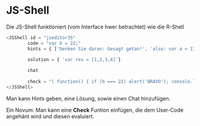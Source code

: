 # JS-Shell

Die JS-Shell funktioniert (vom Interface hwer betrachtet) wie die R-Shell

``` js
<JSShell id = "jseditor35" 
        code = "var b = 22;"
        hints = { ['Denken Sie daran: Gesagt getan!', 'also: var a = 17;'] }
        
        solution = { 'var res = [1,2,3,4]'}

        chat
        
        check = "( function() { if (b === 22) alert('BRAVO'); console.log('Aufgabe gelöst'); })();" >
</JSShell>
```

Man kann Hints geben, eine Lösung, sowie einen Chat hinzufügen.

Ein Novum: Man kann eine **Check** Funtion einfügen, die dem User-Code angehänt wird und diesen evaluiert.